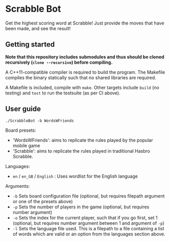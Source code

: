 # Scrabble Bot

Get the highest scoring word at Scrabble! Just provide the moves that have been made, and see the result!

## Getting started

__Note that this repository includes submodules and thus should be cloned recursively (`clone --recursive`) before compiling.__

A C++11-compatible compiler is required to build the program. The Makefile compiles the binary statically such that no shared libraries are required.

A Makefile is included, compile with `make`. Other targets include `build` (no testing) and `test` to run the testsuite (as per CI above).

## User guide

`./ScrabbleBot -b WordsWFriends`

Board presets:

- 'WordsWFriends': aims to replicate the rules played by the popular mobile game
- 'Scrabble': aims to replicate the rules played in traditional Hasbro Scrabble.

Languages:

- `en` / `en_GB` / `English` : Uses wordlist for the English language

Arguments:

- `-b` Sets board configuration file (optional, but requires filepath argument or one of the presets above)
- `-p` Sets the number of players in the game (optional, but requires number argument)
- `-o` Sets the index for the current player, such that if you go first, set 1 (optional, but requires number argument between 1 and argument of `-p`)
- `-l` Sets the language file used. This is a filepath to a file containing a list of words which are valid or an option from the languages section above. 
